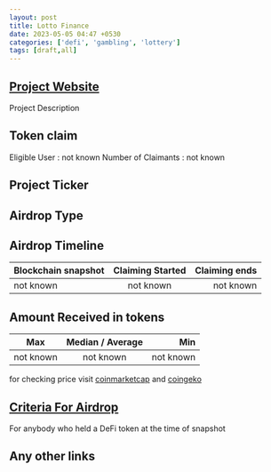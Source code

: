 ```yaml
---
layout: post
title: Lotto Finance
date: 2023-05-05 04:47 +0530
categories: ['defi', 'gambling', 'lottery']
tags: [draft,all]
---
```




## [Project Website](https://www.lotto.finance/)

 Project Description

## Token claim

Eligible User : not known
Number of Claimants : not known

## Project Ticker

## Airdrop Type

## Airdrop Timeline

| Blockchain snapshot     | Claiming Started           | Claiming ends    |
| ----------------------- |:--------------------------:| ----------------:|
|       not known         |        not known           |   not known      |

## Amount Received in tokens

| Max        |    Median / Average  |       Min    |
| ---------- |:--------------------:| ------------:|
| not known  |     not known        |  not known   |

for checking price visit [coinmarketcap](https://coinmarketcap.com/currencies/) and [coingeko](https://www.coingecko.com/en/coins/)

## [Criteria For Airdrop](link)

For anybody who held a DeFi token at the time of snapshot

## Any other links
